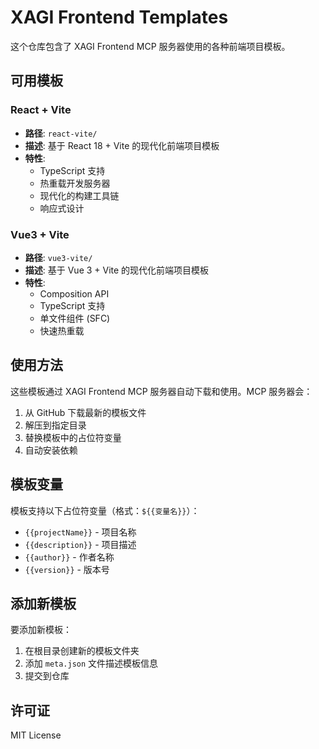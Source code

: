 # XAGI Frontend Templates

这个仓库包含了 XAGI Frontend MCP 服务器使用的各种前端项目模板。

## 可用模板

### React + Vite
- **路径**: `react-vite/`
- **描述**: 基于 React 18 + Vite 的现代化前端项目模板
- **特性**:
  - TypeScript 支持
  - 热重载开发服务器
  - 现代化的构建工具链
  - 响应式设计

### Vue3 + Vite
- **路径**: `vue3-vite/`
- **描述**: 基于 Vue 3 + Vite 的现代化前端项目模板
- **特性**:
  - Composition API
  - TypeScript 支持
  - 单文件组件 (SFC)
  - 快速热重载

## 使用方法

这些模板通过 XAGI Frontend MCP 服务器自动下载和使用。MCP 服务器会：

1. 从 GitHub 下载最新的模板文件
2. 解压到指定目录
3. 替换模板中的占位符变量
4. 自动安装依赖

## 模板变量

模板支持以下占位符变量（格式：`${{变量名}}`）：

- `{{projectName}}` - 项目名称
- `{{description}}` - 项目描述
- `{{author}}` - 作者名称
- `{{version}}` - 版本号

## 添加新模板

要添加新模板：

1. 在根目录创建新的模板文件夹
2. 添加 `meta.json` 文件描述模板信息
3. 提交到仓库

## 许可证

MIT License
